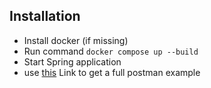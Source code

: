 ## Installation 
- Install docker (if missing)
- Run command `docker compose up --build`
- Start Spring application
- use [this](https://interstellar-sunset-680755.postman.co/workspace/SBB-Fuek294~df5e5420-db11-4c46-b763-6c431af08a8f/collection/16830288-5fbc47fe-d676-42f7-8603-9dd13009207c?action=share&creator=16830288) Link to get a full postman example 
